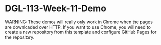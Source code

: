 # DGL-113-Week-11-Demo

WARNING: These demos will really only work in Chrome when the pages
are downloaded over HTTP. If you want to use Chrome, you will need
to create a new repository from this template and configure
GitHub Pages for the repository.